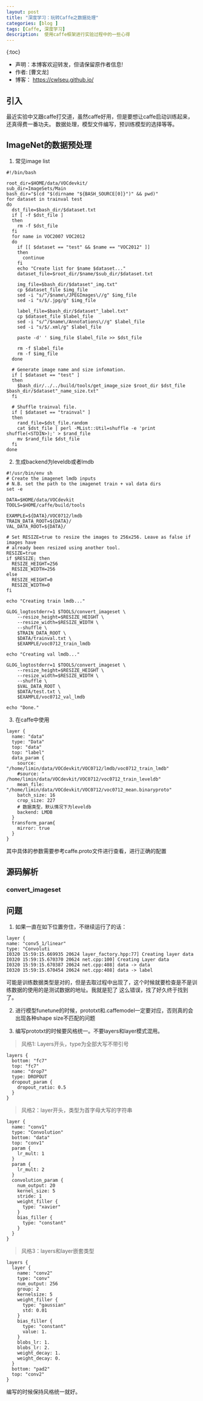 ```yaml
---
layout: post
title: "深度学习：玩转Caffe之数据处理"
categories: [blog ]
tags: [Caffe, 深度学习]
description:  使用caffe框架进行实验过程中的一些心得
---
```

{:toc}
- 声明：本博客欢迎转发，但请保留原作者信息!
- 作者: [曹文龙]
- 博客： <https://cwlseu.github.io/> 


## 引入
最近实验中又跟caffe打交道，虽然caffe好用，但是要想让caffe启动训练起来，还真得费一番功夫。
数据处理，模型文件编写，预训练模型的选择等等。

## ImageNet的数据预处理

1. 常见image list

```shell
#!/bin/bash

root_dir=$HOME/data/VOCdevkit/
sub_dir=ImageSets/Main
bash_dir="$(cd "$(dirname "${BASH_SOURCE[0]}")" && pwd)"
for dataset in trainval test
do
  dst_file=$bash_dir/$dataset.txt
  if [ -f $dst_file ]
  then
    rm -f $dst_file
  fi
  for name in VOC2007 VOC2012
  do
    if [[ $dataset == "test" && $name == "VOC2012" ]]
    then
      continue
    fi
    echo "Create list for $name $dataset..."
    dataset_file=$root_dir/$name/$sub_dir/$dataset.txt

    img_file=$bash_dir/$dataset"_img.txt"
    cp $dataset_file $img_file
    sed -i "s/^/$name\/JPEGImages\//g" $img_file
    sed -i "s/$/.jpg/g" $img_file

    label_file=$bash_dir/$dataset"_label.txt"
    cp $dataset_file $label_file
    sed -i "s/^/$name\/Annotations\//g" $label_file
    sed -i "s/$/.xml/g" $label_file

    paste -d' ' $img_file $label_file >> $dst_file

    rm -f $label_file
    rm -f $img_file
  done

  # Generate image name and size infomation.
  if [ $dataset == "test" ]
  then
    $bash_dir/../../build/tools/get_image_size $root_dir $dst_file $bash_dir/$dataset"_name_size.txt"
  fi

  # Shuffle trainval file.
  if [ $dataset == "trainval" ]
  then
    rand_file=$dst_file.random
    cat $dst_file | perl -MList::Util=shuffle -e 'print shuffle(<STDIN>);' > $rand_file
    mv $rand_file $dst_file
  fi
done
```

2. 生成backend为leveldb或者lmdb

```shell
#!/usr/bin/env sh
# Create the imagenet lmdb inputs
# N.B. set the path to the imagenet train + val data dirs
set -e

DATA=$HOME/data/VOCdevkit
TOOLS=$HOME/caffe/build/tools

EXAMPLE=${DATA}/VOC0712/lmdb
TRAIN_DATA_ROOT=${DATA}/
VAL_DATA_ROOT=${DATA}/

# Set RESIZE=true to resize the images to 256x256. Leave as false if images have
# already been resized using another tool.
RESIZE=true
if $RESIZE; then
  RESIZE_HEIGHT=256
  RESIZE_WIDTH=256
else
  RESIZE_HEIGHT=0
  RESIZE_WIDTH=0
fi

echo "Creating train lmdb..."

GLOG_logtostderr=1 $TOOLS/convert_imageset \
    --resize_height=$RESIZE_HEIGHT \
    --resize_width=$RESIZE_WIDTH \
    --shuffle \
    $TRAIN_DATA_ROOT \
    $DATA/trainval.txt \
    $EXAMPLE/voc0712_train_lmdb

echo "Creating val lmdb..."

GLOG_logtostderr=1 $TOOLS/convert_imageset \
    --resize_height=$RESIZE_HEIGHT \
    --resize_width=$RESIZE_WIDTH \
    --shuffle \
    $VAL_DATA_ROOT \
    $DATA/test.txt \
    $EXAMPLE/voc0712_val_lmdb

echo "Done."
```

3. 在caffe中使用

```
layer {
  name: "data"
  type: "Data"
  top: "data"
  top: "label"
  data_param {
    source: "/home/limin/data/VOCdevkit/VOC0712/lmdb/voc0712_train_lmdb"
    #source: " /home/limin/data/VOCdevkit/VOC0712/voc0712_train_leveldb"
    mean_file: "/home/limin/data/VOCdevkit/VOC0712/voc0712_mean.binaryproto"
    batch_size: 16 
    crop_size: 227 
    # 数据类型，默认情况下为leveldb
    backend: LMDB
  }
  transform_param{
    mirror: true
  }
}
```
其中具体的参数需要参考caffe.proto文件进行查看，进行正确的配置

## 源码解析
### convert_imageset

## 问题
1. 如果一直在如下位置夯住，不继续运行了的话：
```
layer {
name: "conv5_1/linear"
type: "Convoluti
I0320 15:59:15.669935 20624 layer_factory.hpp:77] Creating layer data
I0320 15:59:15.670370 20624 net.cpp:100] Creating Layer data
I0320 15:59:15.670387 20624 net.cpp:408] data -> data
I0320 15:59:15.670454 20624 net.cpp:408] data -> label
```
可能是训练数据类型是对的，但是去取过程中出现了，这个时候就要检查是不是训练数据的使用的是测试数据的地址。我就是犯了
这么错误，找了好久终于找到了。

2. 进行模型funetune的时候，prototxt和.caffemodel一定要对应，否则真的会出现各种shape size不匹配的问题

3. 编写prototxt的时候要风格统一。不要layers和layer模式混用。

> 风格1: Layers开头，type为全部大写不带引号

```
layers {
  bottom: "fc7"
  top: "fc7"
  name: "drop7"
  type: DROPOUT
  dropout_param {
    dropout_ratio: 0.5
  }
}
```

> 风格2：layer开头，类型为首字母大写的字符串

```
layer {
  name: "conv1"
  type: "Convolution"
  bottom: "data"
  top: "conv1"
  param {
    lr_mult: 1
  }
  param {
    lr_mult: 2
  }
  convolution_param {
    num_output: 20
    kernel_size: 5
    stride: 1
    weight_filler {
      type: "xavier"
    }
    bias_filler {
      type: "constant"
    }
  }
}
```

> 风格3：layers和layer嵌套类型

```
layers {
  layer {
    name: "conv2"
    type: "conv"
    num_output: 256
    group: 2
    kernelsize: 5
    weight_filler {
      type: "gaussian"
      std: 0.01
    }
    bias_filler {
      type: "constant"
      value: 1.
    }
    blobs_lr: 1.
    blobs_lr: 2.
    weight_decay: 1.
    weight_decay: 0.
  }
  bottom: "pad2"
  top: "conv2"
}
```

编写的时候保持风格统一就好。